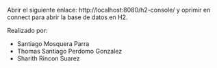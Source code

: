 Abrir el siguiente enlace: http://localhost:8080/h2-console/ y oprimir en connect para abrir la base de datos en H2.

Realizado por:
- Santiago Mosquera Parra
- Thomas Santiago Perdomo Gonzalez
- Sharith Rincon Suarez 
